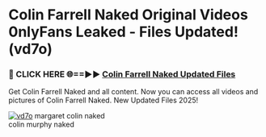 # Colin Farrell Naked Original Videos 0nlyFans Leaked - Files Updated! (vd7o)

<h3>🔴 CLICK HERE 🌐==►► <a href="https://tinyurl.com/up5wt9bj" rel="nofollow">Colin Farrell Naked Updated Files</a></h3>

Get Colin Farrell Naked and all content. Now you can access all videos and pictures of Colin Farrell Naked. New Updated Files 2025!

[![vd7o](https://i.imgur.com/ABiUzMV.gif)](https://tinyurl.com/up5wt9bj)
margaret colin naked<br>
colin murphy naked